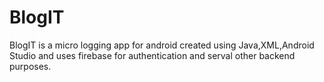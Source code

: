 # BlogIT
BlogIT is a micro logging app for android created using Java,XML,Android Studio and uses firebase for authentication and serval other backend purposes.
